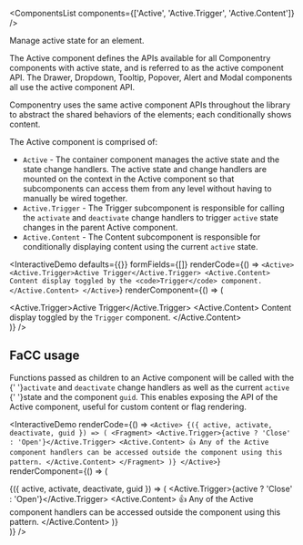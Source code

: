 <ComponentsList components={['Active', 'Active.Trigger', 'Active.Content']} />

Manage active state for an element.

The Active component defines the APIs available for all Componentry components
with active state, and is referred to as the active component API. The Drawer,
Dropdown, Tooltip, Popover, Alert and Modal components all use the active
component API.

<Alert color='info'>
  Componentry uses the same active component APIs throughout the library to
  abstract the shared behaviors of the elements; each conditionally shows
  content.
</Alert>

The Active component is comprised of:

* `Active` - The container component manages the active state and the state
  change handlers. The active state and change handlers are mounted on the
  context in the Active component so that subcomponents can access them from any
  level without having to manually be wired together.
* `Active.Trigger` - The Trigger subcomponent is responsible for calling the
  `activate` and `deactivate` change handlers to trigger `active` state changes
  in the parent Active component.
* `Active.Content` - The Content subcomponent is responsible for conditionally
  displaying content using the current `active` state.

<InteractiveDemo
  defaults={{}}
  formFields={[]}
  renderCode={() => `<Active>
  <Active.Trigger>Active Trigger</Active.Trigger>
  <Active.Content>
    Content display toggled by the <code>Trigger</code> component.
  </Active.Content>
</Active>`}
  renderComponent={() => (
    <div className="w-100">
      <Active>
        <Active.Trigger>Active Trigger</Active.Trigger>
        <Active.Content>
          Content display toggled by the <code>Trigger</code> component.
        </Active.Content>
      </Active>
    </div>
  )}
/>

## FaCC usage

Functions passed as children to an Active component will be called with the
{' '}`activate` and `deactivate` change handlers as well as the current `active`
{' '}state and the component `guid`. This enables exposing the API of the Active
component, useful for custom content or flag rendering.



<InteractiveDemo
  renderCode={() => `<Active>
  {({ active, activate, deactivate, guid }) => (
    <Fragment>
      <Active.Trigger>{active ? 'Close' : 'Open'}</Active.Trigger>
      <Active.Content>
        👍 Any of the Active component handlers can be accessed outside
        the component using this pattern.
      </Active.Content>
    </Fragment>
  )}
</Active>`}
  renderComponent={() => (
    <div className="w-100">
      <Active>
        {({ active, activate, deactivate, guid }) => (
          <Fragment>
            <Active.Trigger>{active ? 'Close' : 'Open'}</Active.Trigger>
            <Active.Content>
              👍 Any of the Active component handlers can be accessed outside
              the component using this pattern.
            </Active.Content>
          </Fragment>
        )}
      </Active>
    </div>
  )}
/>

<PropsTabs activeComponent />
